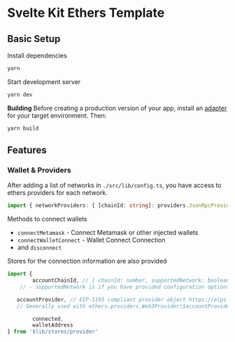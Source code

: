 # Svelte Kit Ethers Template

## Basic Setup

Install dependencies
```bash
yarn
```
Start development server

```bash
yarn dev
```

**Building**
Before creating a production version of your app, install an [adapter](https://kit.svelte.dev/docs#adapters) for your target environment. Then:

```bash
yarn build
```

## Features

### Wallet & Providers

After adding a list of networks in `./src/lib/config.ts`, you have access to ethers providers for each network.
```ts
import { networkProviders: { [chainId: string]: providers.JsonRpcProvider } } from '$lib/stores/provider'
```

Methods to connect wallets
* `connectMetamask` - Connect Metamask or other injected wallets
* `connectWalletConnect` - Wallet Connect Connection
* and `disconnect`

Stores for the connection information are also provided
```ts
import {
		accountChainId, // { chainId: number, supportedNetwork: boolean } 
    // - supportedNetwork is if you have provided configuration options for this network 

   accountProvider, // EIP-1193 compliant provider object https://eips.ethereum.org/EIPS/eip-1193.
   // Generally used with ethers.providers.Web3Provider($accountProvider) 

		connected,
		walletAddress
} from '$lib/stores/provider'
```
